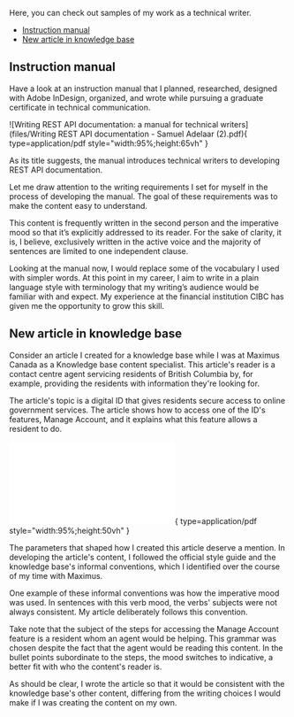 Here, you can check out samples of my work as a technical writer.

* [Instruction manual](#instruction-manual)
* [New article in knowledge base](#new-article-in-knowledge-base)

##  Instruction manual

Have a look at an instruction manual that I planned, researched, designed with Adobe InDesign, organized, and wrote while pursuing a graduate certificate in technical communication.

![Writing REST API documentation: a manual for technical writers](files/Writing REST API documentation - Samuel Adelaar (2).pdf){ type=application/pdf style="width:95%;height:65vh" }

As its title suggests, the manual introduces technical writers to developing REST API documentation.

Let me draw attention to the writing requirements I set for myself in the process of developing the manual. The goal of these requirements was to make the content easy to understand.

This content is frequently written in the second person and the imperative mood so that it’s explicitly addressed to its reader. For the sake of clarity, it is, I believe, exclusively written in the active voice and the majority of sentences are limited to one independent clause.

Looking at the manual now, I would replace some of the vocabulary I used with simpler words. At this point in my career,  I aim to write in a plain language style with terminology that my writing’s audience would be familiar with and expect. My experience at the financial institution CIBC has given me the opportunity to grow this skill.

## New article in knowledge base

Consider an article I created for a knowledge base while I was at Maximus Canada as a Knowledge base content specialist. This article's reader is a contact centre agent servicing residents of British Columbia by, for example, providing the residents with information they're looking for.

The article's topic is a digital ID that gives residents secure access to online government services. The article shows how to access one of the ID's features, Manage Account, and it explains what this feature allows a resident to do.

![Knowledge base article about government ID](files/Managing%20Basic%20BCeID%20accounts.pdf){ type=application/pdf style="width:95%;height:50vh" }

The parameters that shaped how I created this article deserve a mention. In developing the article's content, I followed the official style guide and the knowledge base's informal conventions, which I identified over the course of my time with Maximus.

One example of these informal conventions was how the imperative mood was used. In sentences with this verb mood, the verbs' subjects were not always consistent. My article deliberately follows this convention.

Take note that the subject of the steps for accessing the Manage Account feature is a resident whom an agent would be helping. This grammar was chosen despite the fact that the agent would be reading this content. In the bullet points subordinate to the steps, the mood switches to indicative, a better fit with who the content's reader is.

As should be clear, I wrote the article so that it would be consistent with the knowledge base's other content, differing from the writing choices I would make if I was creating the content on my own.

